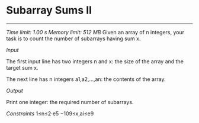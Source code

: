 # Subarray Sums II

___

_Time limit: 1.00 s Memory limit: 512 MB_
Given an array of n integers, your task is to count the number of subarrays having sum x.

_Input_

The first input line has two integers n and x: the size of the array and the target sum x.

The next line has n integers a1,a2,…,an: the contents of the array.

_Output_

Print one integer: the required number of subarrays.

_Constraints_
1≤n≤2⋅e5
−109≤x,ai≤e9

```cpp

```

